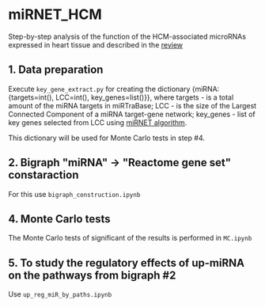 # miRNET_HCM

Step-by-step analysis of the function of the HCM-associated microRNAs expressed in heart tissue and described in the [review](https://www.internationaljournalofcardiology.com/article/S0167-5273(20)34078-X/fulltext)

## 1. Data preparation

Execute `key_gene_extract.py` for creating the dictionary {miRNA: {targets=int(), LCC=int(), key_genes=list()}}, where targets - is a total amount of the miRNA targets in miRTraBase; LCC - is the size of the Largest Connected Component of a miRNA target-gene  network; key_genes - list of key genes selected from LCC using [miRNET algorithm](https://pubmed.ncbi.nlm.nih.gov/33352947/).

This dictionary will be used for Monte Carlo tests in step #4.

## 2. Bigraph "miRNA" -> "Reactome gene set" constaraction

For this use `bigraph_construction.ipynb`

## 4. Monte Carlo tests

The Monte Carlo tests of significant of the results is performed in `MC.ipynb`

## 5. To study the regulatory effects of up-miRNA on the pathways from bigraph #2

Use `up_reg_miR_by_paths.ipynb`
